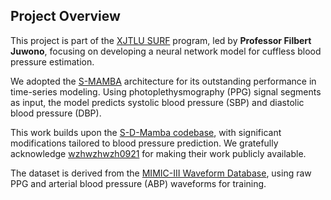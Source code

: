 ## Project Overview

This project is part of the [XJTLU SURF](https://www.xjtlu.edu.cn/en/study/surf) program, led by **Professor Filbert Juwono**, focusing on developing a neural network model for cuffless blood pressure estimation.  

We adopted the [S-MAMBA](https://github.com/wzhwzhwzh0921/S-D-Mamba/tree/main?tab=readme-ov-file) architecture for its outstanding performance in time-series modeling. Using photoplethysmography (PPG) signal segments as input, the model predicts systolic blood pressure (SBP) and diastolic blood pressure (DBP).  

This work builds upon the [S-D-Mamba codebase](https://github.com/wzhwzhwzh0921/S-D-Mamba), with significant modifications tailored to blood pressure prediction. We gratefully acknowledge [wzhwzhwzh0921](https://github.com/wzhwzhwzh0921) for making their work publicly available.  

The dataset is derived from the [MIMIC-III Waveform Database](https://physionet.org/content/mimic3wdb/1.0/), using raw PPG and arterial blood pressure (ABP) waveforms for training.  
